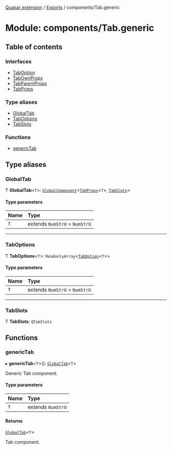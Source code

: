 [Quasar extension](../index.md) / [Exports](../modules.md) / components/Tab.generic

# Module: components/Tab.generic

## Table of contents

### Interfaces

- [TabOption](../interfaces/components_Tab_generic.TabOption.md)
- [TabOwnProps](../interfaces/components_Tab_generic.TabOwnProps.md)
- [TabParentProps](../interfaces/components_Tab_generic.TabParentProps.md)
- [TabProps](../interfaces/components_Tab_generic.TabProps.md)

### Type aliases

- [GlobalTab](components_Tab_generic.md#globaltab)
- [TabOptions](components_Tab_generic.md#taboptions)
- [TabSlots](components_Tab_generic.md#tabslots)

### Functions

- [genericTab](components_Tab_generic.md#generictab)

## Type aliases

### GlobalTab

Ƭ **GlobalTab**<`T`\>: [`GlobalComponent`](../interfaces/components_api.GlobalComponent.md)<[`TabProps`](../interfaces/components_Tab_generic.TabProps.md)<`T`\>, [`TabSlots`](components_Tab_generic.md#tabslots)\>

#### Type parameters

| Name | Type |
| :------ | :------ |
| `T` | extends `NumStrU` = `NumStrU` |

___

### TabOptions

Ƭ **TabOptions**<`T`\>: `ReadonlyArray`<[`TabOption`](../interfaces/components_Tab_generic.TabOption.md)<`T`\>\>

#### Type parameters

| Name | Type |
| :------ | :------ |
| `T` | extends `NumStrU` = `NumStrU` |

___

### TabSlots

Ƭ **TabSlots**: `QTabSlots`

## Functions

### genericTab

▸ **genericTab**<`T`\>(): [`GlobalTab`](components_Tab_generic.md#globaltab)<`T`\>

Generic Tab component.

#### Type parameters

| Name | Type |
| :------ | :------ |
| `T` | extends `NumStrU` |

#### Returns

[`GlobalTab`](components_Tab_generic.md#globaltab)<`T`\>

Tab component.
